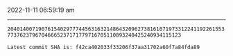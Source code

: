 2022-11-11 06:59:19 am

---

`204014007190761540297774456316321486432096273816107197331224119226155377376237967046665237171779716705110893240425240934115123`

`Latest commit SHA is: f42ca402033f33206f37aa31702a60f7a84fda89 `
